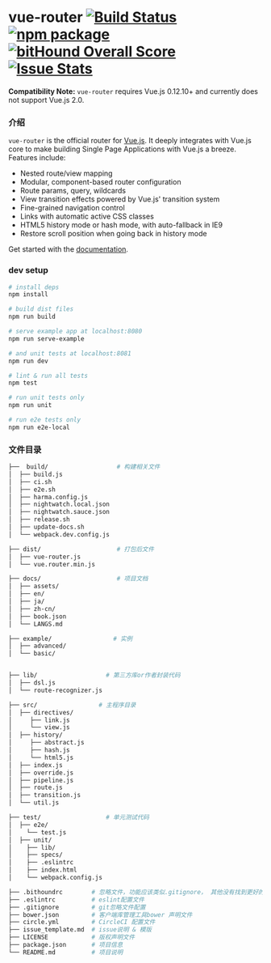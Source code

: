 # vue-router [![Build Status](https://img.shields.io/circleci/project/vuejs/vue-router/master.svg)](https://circleci.com/gh/vuejs/vue-router) [![npm package](https://img.shields.io/npm/v/vue-router.svg)](https://www.npmjs.com/package/vue-router) [![bitHound Overall Score](https://www.bithound.io/github/vuejs/vue-router/badges/score.svg)](https://www.bithound.io/github/vuejs/vue-router) [![Issue Stats](http://issuestats.com/github/vuejs/vue-router/badge/issue?style=flat)](http://issuestats.com/github/vuejs/vue-router)

**Compatibility Note:** `vue-router` requires Vue.js 0.12.10+ and currently does not support Vue.js 2.0.

### 介绍

`vue-router` is the official router for [Vue.js](http://vuejs.org). It deeply integrates with Vue.js core to make building Single Page Applications with Vue.js a breeze. Features include:

- Nested route/view mapping
- Modular, component-based router configuration
- Route params, query, wildcards
- View transition effects powered by Vue.js' transition system
- Fine-grained navigation control
- Links with automatic active CSS classes
- HTML5 history mode or hash mode, with auto-fallback in IE9
- Restore scroll position when going back in history mode

Get started with the [documentation](http://vuejs.github.io/vue-router).

### dev setup

```bash
# install deps
npm install

# build dist files
npm run build

# serve example app at localhost:8080
npm run serve-example

# and unit tests at localhost:8081
npm run dev

# lint & run all tests
npm test

# run unit tests only
npm run unit

# run e2e tests only
npm run e2e-local
```

### 文件目录

```bash
├──  build/                   # 构建相关文件
│  ├── build.js
│  ├── ci.sh
│  ├── e2e.sh
│  ├── harma.config.js
│  ├── nightwatch.local.json
│  ├── nightwatch.sauce.json
│  ├── release.sh
│  ├── update-docs.sh
│  └── webpack.dev.config.js

├── dist/                     # 打包后文件
│  ├── vue-router.js
│  └── vue.router.min.js

├── docs/                     # 项目文档
│  ├── assets/
│  ├── en/
│  ├── ja/
│  ├── zh-cn/
│  ├── book.json
│  └── LANGS.md

├── example/                 # 实例
│  ├── advanced/
│  └── basic/


├── lib/                   # 第三方库or作者封装代码
│  ├── dsl.js
│  └── route-recognizer.js

├── src/                 # 主程序目录
│  ├── directives/
│     ├── link.js
│     └── view.js
│  ├── history/
│     ├── abstract.js
│     ├── hash.js
│     └── html5.js
│  ├── index.js
│  ├── override.js
│  ├── pipeline.js
│  ├── route.js
│  ├── transition.js
│  └── util.js

├── test/                  # 单元测试代码
│  ├── e2e/
│    └── test.js
│  ├── unit/
│    ├── lib/
│    ├── specs/
│    ├── .eslintrc
│    ├── index.html
│    └── webpack.config.js

├── .bithoundrc        # 忽略文件，功能应该类似.gitignore， 其他没有找到更好的解释
├── .eslintrc          # eslint配置文件
├── .gitignore         # git忽略文件配置
├── bower.json         # 客户端库管理工具bower 声明文件
├── circle.yml         # CircleCI 配置文件
├── issue_template.md  # issue说明 & 模版
├── LICENSE            # 版权声明文件
├── package.json       # 项目信息
└── README.md          # 项目说明
```
